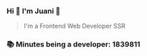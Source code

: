 ### Hi 👋 I&#39;m Juani 🦁

> I&#39;m a Frontend Web Developer SSR

### 📚 Minutes being a developer: 1839811
